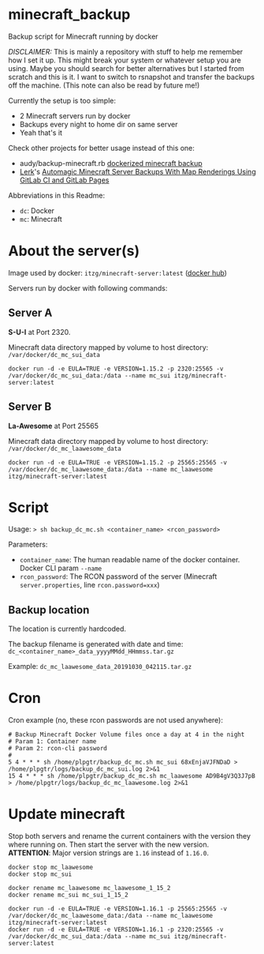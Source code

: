# minecraft_backup
Backup script for Minecraft running by docker

*DISCLAIMER:* This is mainly a repository with stuff to help me remember how I set it up. This might break your system or whatever setup you are using. Maybe you should search for better alternatives but I started from scratch and this is it. I want to switch to rsnapshot and transfer the backups off the machine. (This note can also be read by future me!)

Currently the setup is too simple:
- 2 Minecraft servers run by docker
- Backups every night to home dir on same server
- Yeah that's it

Check other projects for better usage instead of this one:
- audy/backup-minecraft.rb [dockerized minecraft backup](https://gist.github.com/audy/e04f617f6ba2ae045b04)
- [Lerk](https://lerks.blog)'s [Automagic Minecraft Server Backups With Map Renderings Using GitLab CI and GitLab Pages](https://lerks.blog/automagic-minecraft-server-backups-with-map-renderings-using-gitlab-ci-and-gitlab-pages/)

Abbreviations in this Readme:
- `dc`: Docker
- `mc`: Minecraft

# About the server(s)

Image used by docker:
`itzg/minecraft-server:latest` ([docker hub](https://hub.docker.com/r/itzg/minecraft-server/))

Servers run by docker with following commands:

## Server A

**S-U-I** at Port 2320.

Minecraft data directory mapped by volume to host directory: `/var/docker/dc_mc_sui_data`

`docker run -d -e EULA=TRUE -e VERSION=1.15.2 -p 2320:25565 -v /var/docker/dc_mc_sui_data:/data --name mc_sui itzg/minecraft-server:latest`

## Server B

**La-Awesome** at Port 25565

Minecraft data directory mapped by volume to host directory: `/var/docker/dc_mc_laawesome_data`

`docker run -d -e EULA=TRUE -e VERSION=1.15.2 -p 25565:25565 -v /var/docker/dc_mc_laawesome_data:/data --name mc_laawesome itzg/minecraft-server:latest`

# Script

Usage:
`> sh backup_dc_mc.sh <container_name> <rcon_password>`

Parameters:
- `container_name`: The human readable name of the docker container. Docker CLI param `--name`
- `rcon_password`: The RCON password of the server (Minecraft `server.properties`, line `rcon.password=xxx`)

## Backup location

The location is currently hardcoded.

The backup filename is generated with date and time: `dc_<container_name>_data_yyyyMMdd_HHmmss.tar.gz` 

Example: `dc_mc_laawesome_data_20191030_042115.tar.gz`

# Cron

Cron example (no, these rcon passwords are not used anywhere):

```
# Backup Minecraft Docker Volume files once a day at 4 in the night
# Param 1: Container name
# Param 2: rcon-cli password
#
5 4 * * * sh /home/plpgtr/backup_dc_mc.sh mc_sui 68xEnjaVJFNDaD > /home/plpgtr/logs/backup_dc_mc_sui.log 2>&1
15 4 * * * sh /home/plpgtr/backup_dc_mc.sh mc_laawesome AD9B4gV3Q3J7pB > /home/plpgtr/logs/backup_dc_mc_laawesome.log 2>&1
```

# Update minecraft

Stop both servers and rename the current containers with the version they where running on. Then start the server with the new version.\
**ATTENTION**: Major version strings are `1.16` instead of `1.16.0`.

```
docker stop mc_laawesome
docker stop mc_sui

docker rename mc_laawesome mc_laawesome_1_15_2
docker rename mc_sui mc_sui_1_15_2

docker run -d -e EULA=TRUE -e VERSION=1.16.1 -p 25565:25565 -v /var/docker/dc_mc_laawesome_data:/data --name mc_laawesome itzg/minecraft-server:latest
docker run -d -e EULA=TRUE -e VERSION=1.16.1 -p 2320:25565 -v /var/docker/dc_mc_sui_data:/data --name mc_sui itzg/minecraft-server:latest
```
